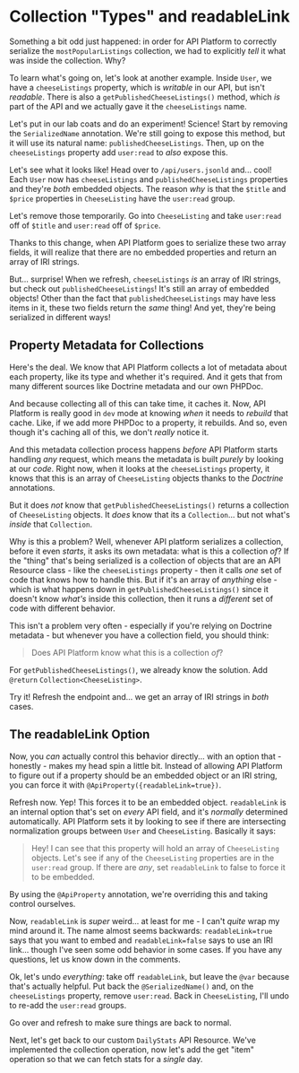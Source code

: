 # Collection "Types" and readableLink

Something a bit odd just happened: in order for API Platform to correctly serialize
the `mostPopularListings` collection, we had to explicitly *tell* it what was
inside the collection. Why?

To learn what's going on, let's look at another example. Inside `User`, we have
a `cheeseListings` property, which is *writable* in our API, but isn't *readable*.
There is also a `getPublishedCheeseListings()` method, which *is* part of the API
and we actually gave it the `cheeseListings` name.

Let's put in our lab coats and do an experiment! Science! Start by removing the
`SerializedName` annotation. We're still going to expose this method, but it will
use its natural name: `publishedCheeseListings`. Then, up on the `cheeseListings`
property add `user:read` to *also* expose this.

Let's see what it looks like! Head over to `/api/users.jsonld` and... cool! 
Each `User` now has `cheeseListings` and `publishedCheeseListings`
properties and they're *both* embedded objects. The reason *why* is that the
`$title` and `$price` properties in `CheeseListing` have the `user:read` group.

Let's remove those temporarily. Go into `CheeseListing` and take `user:read` off
of `$title` and `user:read` off of `$price`.

Thanks to this change, when API Platform goes to serialize these two array fields,
it will realize that there are no embedded properties and return an array of IRI
strings.

But... surprise! When we refresh, `cheeseListings` *is* an array of IRI strings,
but check out `publishedCheeseListings`! It's still an array of embedded objects!
Other than the fact that `publishedCheeseListings` may have less items in it, these
two fields return the *same* thing! And yet, they're being serialized in
different ways!

## Property Metadata for Collections

Here's the deal. We know that API Platform collects a lot of metadata about
each property, like its type and whether it's required. And it gets that from
many different sources like Doctrine metadata and our own PHPDoc.

And because collecting all of this can take time, it caches it. Now,
API Platform is really good in `dev` mode at knowing *when* it needs to *rebuild*
that cache. Like, if we add more PHPDoc to a property, it rebuilds. And so, even
though it's caching all of this, we don't *really* notice it.

And this metadata collection process happens *before* API Platform starts handling
*any* request, which means the metadata is built *purely* by looking at our *code*.
Right now, when it looks at the `cheeseListings` property, it knows that
this is an array of `CheeseListing` objects thanks to the *Doctrine* annotations.

But it does *not* know that `getPublishedCheeseListings()` returns a collection
of `CheeseListing` objects. It *does* know that its a `Collection`... but not
what's *inside* that `Collection`.

Why is this a problem? Well, whenever API platform serializes a collection,
before it even *starts*, it asks its own metadata: what is this a collection *of*?
If the "thing" that's being serialized is a collection of objects that are an API
Resource class - like the `cheeseListings` property - then it calls *one* set of
code that knows how to handle this. But if it's an array of *anything* else - which
is what happens down in `getPublishedCheeseListings()` since it doesn't
know *what's* inside this collection, then it runs a *different* set of code with
different behavior.

This isn't a problem very often - especially if you're relying on Doctrine
metadata - but whenever you have a collection field, you should think:

> Does API Platform know what this is a collection *of*?

For `getPublishedCheeseListings()`, we already know the solution. Add `@return`
`Collection<CheeseListing>`.

Try it! Refresh the endpoint and... we get an array of IRI strings in *both* cases.

## The readableLink Option

Now, you *can* actually control this behavior directly... with an option
that - honestly - makes my head spin a little bit. Instead of allowing API Platform
to figure out if a property should be an embedded object or an IRI string, you can
force it with `@ApiProperty({readableLink=true})`.

Refresh now. Yep! This forces it to be an embedded object. `readableLink` is an
internal option that's set on *every* API field, and it's *normally* determined
automatically. API Platform sets it by looking to see if there are
intersecting normalization groups between `User` and `CheeseListing`. Basically
it says:

> Hey! I can see that this property will hold an array of `CheeseListing` objects.
> Let's see if any of the `CheeseListing` properties are in the `user:read` group.
> If there are *any*, set `readableLink` to false to force it to be embedded.

By using the `@ApiProperty` annotation, we're overriding this and taking control
ourselves.

Now, `readableLink` is *super* weird... at least for me - I can't *quite* wrap
my mind around it. The name almost seems backwards: `readableLink=true` says
that you want to embed and `readableLink=false` says to use an IRI link... though
I've seen some odd behavior in some cases. If you have any questions, let us know
down in the comments.

Ok, let's undo *everything*: take off `readableLink`, but leave the `@var` because
that's actually helpful. Put back the `@SerializedName()` and, on the `cheeseListings`
property, remove `user:read`. Back in `CheeseListing`, I'll undo to re-add the
`user:read` groups.

Go over and refresh to make sure things are back to normal.

Next, let's get back to our custom `DailyStats` API Resource. We've implemented
the collection operation, now let's add the get "item" operation so that we can
fetch stats for a *single* day.
